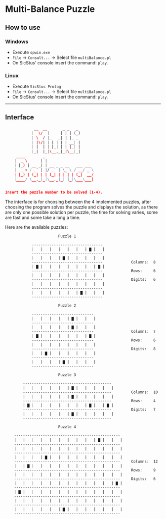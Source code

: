 # Multi-Balance Puzzle
## How to use
### Windows
- Execute `spwin.exe`
- `File` -> `Consult...` -> Select file `multiBalance.pl`
- On SicStus' console insert the command: `play.`
### Linux
- Execute `SicStus Prolog`
- `File` -> `Consult...` -> Select file `multiBalance.pl`
- On SicStus' console insert the command: `play.`

---
## Interface

```prolog
             __  __       _ _   _
            |  \/  |     | | | (_)        
            | \  / |_   _| | |_ _      
            | |\/| | | | | | __| | 
            | |  | | |_| | | |_| |      
            |_|  |_|\__,_|_|\__|_|
     ____        _
    |  _ \      | | 
    | |_) | __ _| | __ _ _ __   ___ ___     
    |  _ < / _` | |/ _` | \_ \ / __/ _ \
    | |_) | (_| | | (_| | | | | (_|  __/
    |____/ \__,_|_|\__,_|_| |_|\___\___|


Insert the puzzle number to be solved (1-4).
```
The interface is for choosing between the 4 implemented puzzles, after choosing the program solves the puzzle and displays the solution, as there are only one possible solution per puzzle, the time for solving varies, some are fast and some take a long a time.

Here are the available puzzles: 

```
                        Puzzle 1

            --------------------------------
            |   |   |   |   |   |   | ▇ |   |   
            --------------------------------
            |   |   |   | ▇ |   |   |   |   |           
            --------------------------------             Columns:  8
            | ▇ |   |   |   |   |   |   | ▇ |           
            --------------------------------             Rows:     6
            |   |   |   |   |   |   |   |   |           
            --------------------------------             Digits:   6
            |   |   |   |   |   |   |   |   |
            --------------------------------
            |   |   |   |   |   | ▇ |   |   |
            --------------------------------
```

```
                        Puzzle 2

            ----------------------------
            |   |   |   |   | ▇ |   |   |
            ----------------------------
            |   |   |   |   | ▇ |   |   |
            ----------------------------                 Columns:  7
            | ▇ |   |   |   |   |   | ▇ |
            ----------------------------                 Rows:     6
            |   |   |   |   |   |   |   |
            ----------------------------                 Digits:   8
            |   | ▇ |   |   |   |   |   |
            ----------------------------
            |   |   |   | ▇ |   |   |   |
            ----------------------------
```




```
                        Puzzle 3

        ----------------------------------------
        |   |   |   |   |   | ▇ |   |   |   |   |
        ----------------------------------------         Columns:  10
        |   |   |   |   |   | ▇ |   |   |   |   |
        ----------------------------------------         Rows:     4
        | ▇ |   |   |   |   |   |   | ▇ |   | ▇ |
        ----------------------------------------         Digits:   7
        |   |   |   |   |   | ▇ |   |   |   |   |
        ----------------------------------------
```





```
                        Puzzle 4

    ------------------------------------------------
    |   |   |   |   |   |   |   |   |   | ▇ |   |   |
    ------------------------------------------------
    |   |   |   |   |   |   |   |   |   |   |   |   |
    ------------------------------------------------
    |   |   |   | ▇ |   |   |   |   |   |   |   |   |
    ------------------------------------------------     Columns:  12
    |   | ▇ |   |   |   |   |   |   |   |   |   |   |
    ------------------------------------------------     Rows:     9
    |   |   |   |   |   |   |   |   |   |   |   |   |
    ------------------------------------------------     Digits:   6
    |   |   |   |   |   |   |   |   |   |   |   | ▇ |
    ------------------------------------------------
    | ▇ |   |   |   |   |   |   |   |   |   |   |   |
    ------------------------------------------------
    |   |   |   |   |   |   |   |   |   |   |   |   |
    ------------------------------------------------
    |   |   |   |   |   | ▇ |   |   |   |   |   |   |
    ------------------------------------------------
```



